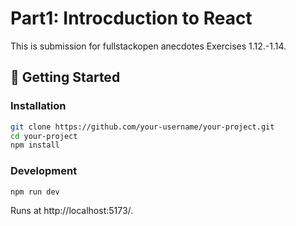 # Part1: Introcduction to React

This is submission for fullstackopen anecdotes Exercises 1.12.-1.14.

## 🚀 Getting Started

### Installation

```sh
git clone https://github.com/your-username/your-project.git
cd your-project
npm install
```

### Development

```sh
npm run dev
```
Runs at http://localhost:5173/.


